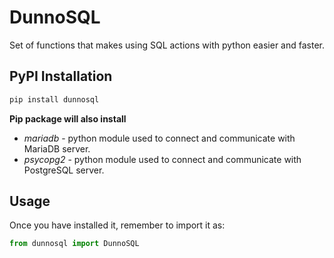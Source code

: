 # DunnoSQL
Set of functions that makes using SQL actions with python easier and faster.

## PyPI Installation
```cmd
pip install dunnosql
```
**Pip package will also install**
- *mariadb* - python module used to connect and communicate with MariaDB server.
- *psycopg2* - python module used to connect and communicate with PostgreSQL server.

## Usage
Once you have installed it, remember to import it as:
```py
from dunnosql import DunnoSQL
```
